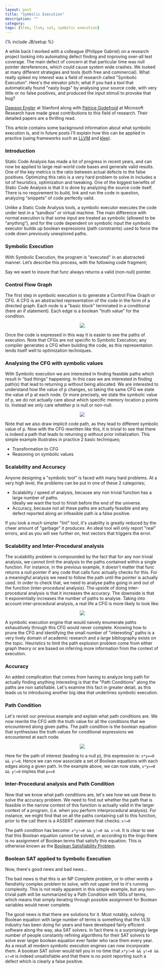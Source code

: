 ```yaml
---
layout: post
title: "Symbolic Execution"
description: ""
category:
tags: [klee, llvm, sat, symbolic execution]
---
```

{% include JB/setup %}

A while back I worked with a colleague (Philippe Gabriel) on a research project looking into automating defect finding and improving over-all test coverage. The main defect of concern at that particular time was null pointer dereferences, which could cause system wide crashes. We looked at many different strategies and tools (both free and commercial). What really spiked my interest was a field of research called "Symbolic Execution". Here's the elevator pitch; what if you had a tool that automatically found "nasty bugs" by analysing your source code, with very little or no false positives, and produced the input stimuli to provoke that bug?

[Dawson Engler](http://www.stanford.edu/~engler/) at Stanford along with [Patrice Godefroid](http://research.microsoft.com/en-us/um/people/pg/) at Microsoft Research have made great contributions to this field of research. Their detailed papers are a thrilling read.

This article contains some background information about what symbolic execution is, and in future posts I'll explain how this can be applied in practice (using frameworks such as <a href="http://llvm.org/">LLVM</a> and <a href="http://klee.llvm.org/">klee</a>).

### Introduction
Static Code Analysis has made a lot of progress in recent years, and can now be applied to large real-world code bases and generate valid results. One of the key metrics is the ratio between actual defects to the false positives. Optimizing this ratio is a very hard problem to solve in includes a lot of heuristics, optimization and tweaking. One of the biggest benefits of Static Code Analysis is that it is done by analyzing the source code itself. There is no requirement to build, link and run the code in question, analyzing “snippets” of code perfectly valid.

Unlike a Static Code Analysis tools, a symbolic executor executes the code under test in a “sandbox” or virtual machine. The main difference with normal execution is that some input are treated as symbolic (allowed to be “anything”), and for the code dependent on symbolic input the symbolic executor builds up boolean expressions (path constraints) used to force the code down previously unexplored paths.

### Symbolic Execution
With Symbolic Execution, the program is "executed" in an abstracted manner. Let’s describe this process, with the following code fragment;
<script src="https://gist.github.com/1698165.js?file=example1.c"> </script>
Say we want to insure that func always returns a valid (non-null) pointer.

### Control Flow Graph
The first step in symbolic execution is to generate a Control Flow Graph or CFG. A CFG is an abstracted representation of the code in the form of a directed graph. Each node is a "basic block" terminated in a conditional (here an if statement). Each edge is a boolean "truth value" for the condition.
<p align="center"><img src="/assets/images/symbolic/cfg.png"></p>

Once the code is expressed in this way it is easier to see the paths of execution. Note that CFGs are not specific to Symbolic Execution; any compiler generates a CFG when building the code, as this representation lends itself well to optimization techniques.

### Analysing the CFG with symbolic values
With Symbolic execution we are interested in finding feasible paths which result in "bad things" happening. In this case we are interested in finding path(s) that lead to returning p without being allocated. We are interested to understand how the value of p changes, so taking the same CFG we state the value of p at each node. Or more precisely, we state the symbolic value of p, we do not actually care about which specific memory location p points to. Instead we only care whether p is null or non-null.
<p align="center"><img src="/assets/images/symbolic/cfg-annotated.png"></p>

Note that we also draw implicit code path, as they lead to different symbolic value of p. Now with the CFG rewritten like this, it is trivial to see that there is indeed a path that leads to returning p without prior initialization. This simple example illustrates in practice 2 basic techniques;
* Transformation to CFG
* Reasoning on symbolic values

### Scalability and Accuracy
Anyone designing a "symbolic tool" is faced with many hard problems. At a very high level, the problems can be put in one of these 2 categories;
* Scalability / speed of analysis, because any non trivial function has a large number of paths.<br />Ideally we want the tool to finish before the end of the universe.
* Accuracy, because not all these paths are actually feasible and any defect reported along an infeasible path is a false positive.

If you look a much simpler "lint" tool, it's usability is greatly reduced by the cheer&nbsp;amount&nbsp;of "garbage" it produces. An ideal tool will only report "real" errors, and as you will see further on, test vectors that triggers the error.

### Scalability and Inter-Procedural analysis
The scalability problem is compounded by the fact that for any non trivial analysis, we cannot limit the analysis to the paths contained within a single function. For instance, in the previous example, it doesn't matter that func returns a null pointer if any code that calls func actually checks for this. For a meaningful analysis we need to follow the path until the pointer is actually used. In order to check that, we need to analyse paths going in and out of the function (inter-procedural analysis). The upside of doing inter-procedural analysis is that it increases the accuracy. The downside is that it&nbsp;exponentially&nbsp;increases the number of paths to analyse. Taking into account inter-procedural analysis, a real life a CFG is more likely to look like:
<p align="center"><img src="/assets/images/symbolic/cfg-real.png"></p>

A symbolic execution engine that would naively enumerate paths exhaustively through this CFG would never complete. Knowing how to prune the CFG and identifying the small number of "interesting" paths is a very lively domain of academic research and a large bibliography exists on the topic. Heuristics to limit the path explosion problem come from either graph theory or are based on inferring more information from the context of execution.

### Accuracy
An added complication that comes from having to analyze long path for actually finding anything interesting is that the "Path Conditions" along the paths are non satisfiable. Let's examine this fact in greater detail, as this leads us to introducing another big idea that underlines symbolic execution.

### Path Condition
Let's revisit our previous example and explain what path conditions are. We now rewrite the CFG with the truth value for all the conditions that we encountered along given paths. The path condition is the boolean equation that synthesises the truth values for conditional expressions we encountered at each node.
<p align="center"><img src="/assets/images/symbolic/cfg-annotated2.png"></p>

Here for the path of interest (leading to a null p), this expression is: ```x*y==0 && y!=0```. Hence we can now associate a set of Boolean equations with each edges along a given path. In the example above, we can now state,  ```x*y==0 && y!=0``` implies that ```p==0```

### Inter-Procedural analysis and Path Condition
Now that we know what path conditions are, let's see how we use these to solve the accuracy problem. We need to find out whether the path that is feasible in the narrow context of this function is actually valid in the larger context of a program, (i.e. when you perform interprocedural analysis). For instance, we might find that on all the paths containing call to this function, prior to the call there is a ASSERT statement that checks: ```x!=0```
<script src="https://gist.github.com/1698165.js?file=example2.c"> </script>
The path condition has become: ```x*y!=0 && y!=0 && x!=0```. It is clear to see that this Boolean equation cannot be solved, or according to the lingo there is no assignment of Boolean terms that satisfy this equation. This is otherwise known as the <a href="http://en.wikipedia.org/wiki/Boolean_satisfiability_problem">Boolean Satisfiability Problem</a>.

### Boolean SAT applied to Symbolic Execution
Now, there's good news and bad news...

The bad news is that this is an NP Complete problem, or in other words a fiendishly complex problem to solve, with not upper limit to it's running complexity. This is not really apparent in this simple example, but any non-trivial path will be summarized by a Path Condition with 100s of terms, which means that simply iterating through possible assignment for Boolean variables would never complete.

The good news is that there are solutions for it. Most notably, solving Boolean equation with large number of terms is something that the VLSI industry has been doing for years and have developed fairly efficient software along the way, aka SAT solvers. In fact there is a surprisingly large number of people constantly refining algorithms for their SAT solvers to solve ever larger boolean equation ever faster who race them every year.<br />
As a result all modern symbolic execution engines can now incorporate them. A boolean SAT solver would tell you in no time that ```x*y!=0 && y!=0 && x!=0``` is indeed unsatisfiable and that there is no point reporting such a defect which is clearly a false positive.